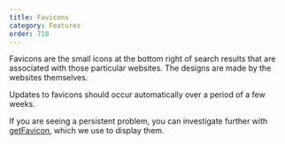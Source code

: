 ```yaml
---
title: Favicons
category: Features
order: 710
---
```

<p>Favicons are the small icons at the bottom right of search results that are associated with those particular websites. The designs are made by the websites themselves.</p>

<p>Updates to favicons should occur automatically over a period of a few weeks.</p>

<p>If you are seeing a persistent problem, you can investigate further with <a href="http://getfavicon.appspot.com">getFavicon</a>, which we use to display them.</p>